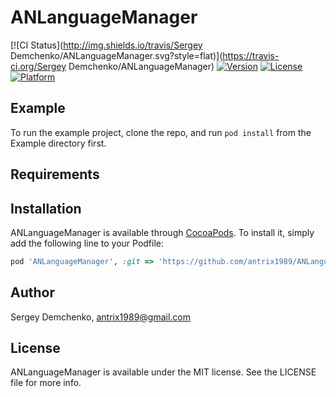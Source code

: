 # ANLanguageManager

[![CI Status](http://img.shields.io/travis/Sergey Demchenko/ANLanguageManager.svg?style=flat)](https://travis-ci.org/Sergey Demchenko/ANLanguageManager)
[![Version](https://img.shields.io/cocoapods/v/ANLanguageManager.svg?style=flat)](http://cocoapods.org/pods/ANLanguageManager)
[![License](https://img.shields.io/cocoapods/l/ANLanguageManager.svg?style=flat)](http://cocoapods.org/pods/ANLanguageManager)
[![Platform](https://img.shields.io/cocoapods/p/ANLanguageManager.svg?style=flat)](http://cocoapods.org/pods/ANLanguageManager)

## Example

To run the example project, clone the repo, and run `pod install` from the Example directory first.

## Requirements

## Installation

ANLanguageManager is available through [CocoaPods](http://cocoapods.org). To install
it, simply add the following line to your Podfile:

```ruby
pod 'ANLanguageManager', :git => 'https://github.com/antrix1989/ANLanguageManager.git'
```

## Author

Sergey Demchenko, antrix1989@gmail.com

## License

ANLanguageManager is available under the MIT license. See the LICENSE file for more info.
